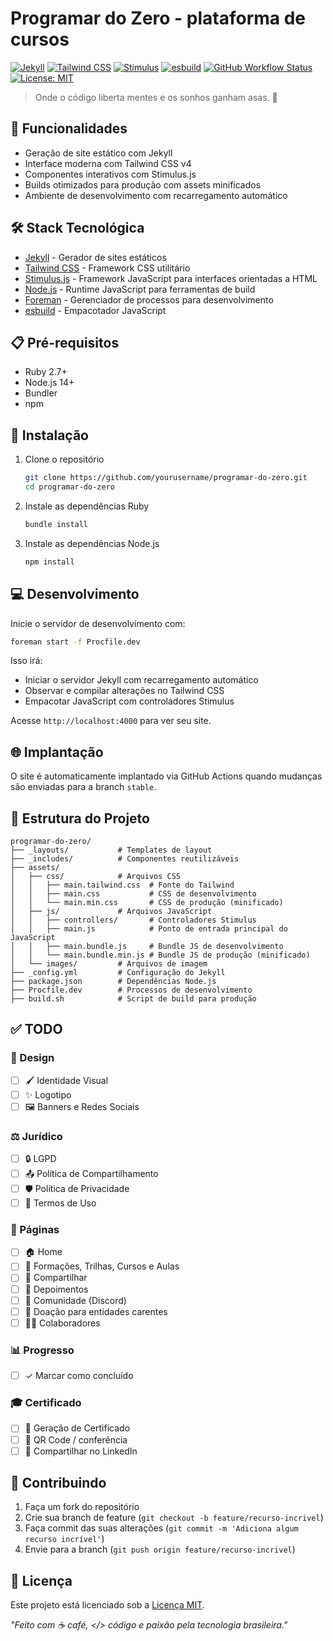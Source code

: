 # Programar do Zero - plataforma de cursos

[![Jekyll](https://img.shields.io/badge/Jekyll-4.0+-red.svg)](https://jekyllrb.com/)
[![Tailwind CSS](https://img.shields.io/badge/Tailwind_CSS-v4-38B2AC?logo=tailwind-css&logoColor=white)](https://tailwindcss.com/)
[![Stimulus](https://img.shields.io/badge/Stimulus-3.0+-77E8B9?logo=hotwire&logoColor=white)](https://stimulus.hotwired.dev/)
[![esbuild](https://img.shields.io/badge/esbuild-0.19+-FFCF00?logo=esbuild&logoColor=black)](https://esbuild.github.io/)
[![GitHub Workflow Status](https://img.shields.io/github/actions/workflow/status/felipefontoura/programar-do-zero/build-deploy.yml?branch=stable&label=build)](https://github.com/felipefontoura/programar-do-zero/actions)
[![License: MIT](https://img.shields.io/badge/License-MIT-yellow.svg)](https://opensource.org/licenses/MIT)

> Onde o código liberta mentes e os sonhos ganham asas. 🚀

## 🚀 Funcionalidades

- Geração de site estático com Jekyll
- Interface moderna com Tailwind CSS v4
- Componentes interativos com Stimulus.js
- Builds otimizados para produção com assets minificados
- Ambiente de desenvolvimento com recarregamento automático

## 🛠️ Stack Tecnológica

- [Jekyll](https://jekyllrb.com/) - Gerador de sites estáticos
- [Tailwind CSS](https://tailwindcss.com/) - Framework CSS utilitário
- [Stimulus.js](https://stimulus.hotwired.dev/) - Framework JavaScript para interfaces orientadas a HTML
- [Node.js](https://nodejs.org/) - Runtime JavaScript para ferramentas de build
- [Foreman](https://github.com/ddollar/foreman) - Gerenciador de processos para desenvolvimento
- [esbuild](https://esbuild.github.io/) - Empacotador JavaScript

## 📋 Pré-requisitos

- Ruby 2.7+
- Node.js 14+
- Bundler
- npm

## 🔧 Instalação

1. Clone o repositório

   ```bash
   git clone https://github.com/yourusername/programar-do-zero.git
   cd programar-do-zero
   ```

2. Instale as dependências Ruby

   ```bash
   bundle install
   ```

3. Instale as dependências Node.js

   ```bash
   npm install
   ```

## 💻 Desenvolvimento

Inicie o servidor de desenvolvimento com:

```bash
foreman start -f Procfile.dev
```

Isso irá:

- Iniciar o servidor Jekyll com recarregamento automático
- Observar e compilar alterações no Tailwind CSS
- Empacotar JavaScript com controladores Stimulus

Acesse `http://localhost:4000` para ver seu site.

## 🌐 Implantação

O site é automaticamente implantado via GitHub Actions quando mudanças são enviadas para a branch `stable`.

## 📁 Estrutura do Projeto

```text
programar-do-zero/
├── _layouts/           # Templates de layout
├── _includes/          # Componentes reutilizáveis
├── assets/
│   ├── css/            # Arquivos CSS
│   │   ├── main.tailwind.css  # Fonte do Tailwind
│   │   ├── main.css           # CSS de desenvolvimento
│   │   └── main.min.css       # CSS de produção (minificado)
│   ├── js/             # Arquivos JavaScript
│   │   ├── controllers/       # Controladores Stimulus
│   │   ├── main.js            # Ponto de entrada principal do JavaScript
│   │   ├── main.bundle.js     # Bundle JS de desenvolvimento
│   │   └── main.bundle.min.js # Bundle JS de produção (minificado)
│   └── images/         # Arquivos de imagem
├── _config.yml         # Configuração do Jekyll
├── package.json        # Dependências Node.js
├── Procfile.dev        # Processos de desenvolvimento
├── build.sh            # Script de build para produção
```

## ✅ TODO

### 🎨 Design

- [ ] 🖌️ Identidade Visual
- [ ] ✨ Logotipo
- [ ] 🖼️ Banners e Redes Sociais

### ⚖️ Jurídico

- [ ] 🔒 LGPD
- [ ] 📤 Política de Compartilhamento
- [ ] 🛡️ Política de Privacidade
- [ ] 📝 Termos de Uso

### 📄 Páginas

- [ ] 🏠 Home
- [ ] 🧠 Formações, Trilhas, Cursos e Aulas
- [ ] 🔄 Compartilhar
- [ ] 💬 Depoimentos
- [ ] 👥 Comunidade (Discord)
- [ ] 🎁 Doação para entidades carentes
- [ ] 👨‍💻 Colaboradores

### 📊 Progresso

- [ ] ✓ Marcar como concluído

### 🎓 Certificado

- [ ] 📜 Geração de Certificado
- [ ] 📱 QR Code / conferência
- [ ] 🔗 Compartilhar no LinkedIn

## 🤝 Contribuindo

1. Faça um fork do repositório
2. Crie sua branch de feature (`git checkout -b feature/recurso-incrivel`)
3. Faça commit das suas alterações (`git commit -m 'Adiciona algum recurso incrível'`)
4. Envie para a branch (`git push origin feature/recurso-incrivel`)

## 📄 Licença

Este projeto está licenciado sob a [Licença MIT](https://opensource.org/licenses/MIT).

*"Feito com ☕ café, </> código e paixão pela tecnologia brasileira."*
